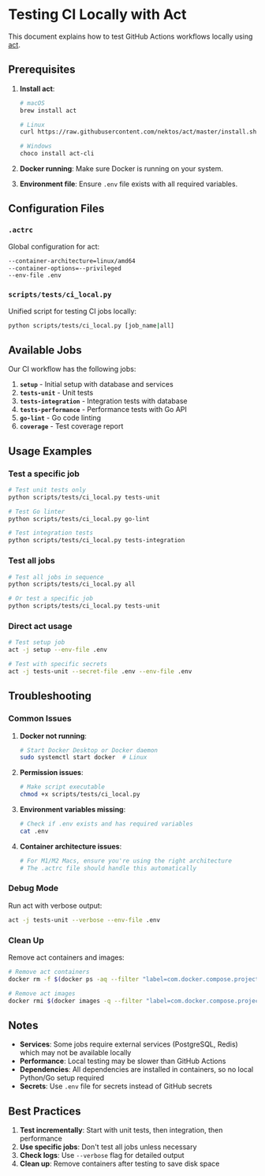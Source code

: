 # Testing CI Locally with Act

This document explains how to test GitHub Actions workflows locally using [act](https://github.com/nektos/act).

## Prerequisites

1. **Install act**:
   ```bash
   # macOS
   brew install act
   
   # Linux
   curl https://raw.githubusercontent.com/nektos/act/master/install.sh | sudo bash
   
   # Windows
   choco install act-cli
   ```

2. **Docker running**: Make sure Docker is running on your system.

3. **Environment file**: Ensure `.env` file exists with all required variables.

## Configuration Files

### `.actrc`
Global configuration for act:
```bash
--container-architecture=linux/amd64
--container-options=--privileged
--env-file .env
```

### `scripts/tests/ci_local.py`
Unified script for testing CI jobs locally:
```bash
python scripts/tests/ci_local.py [job_name|all]
```

## Available Jobs

Our CI workflow has the following jobs:

1. **`setup`** - Initial setup with database and services
2. **`tests-unit`** - Unit tests
3. **`tests-integration`** - Integration tests with database
4. **`tests-performance`** - Performance tests with Go API
5. **`go-lint`** - Go code linting
6. **`coverage`** - Test coverage report

## Usage Examples

### Test a specific job
```bash
# Test unit tests only
python scripts/tests/ci_local.py tests-unit

# Test Go linter
python scripts/tests/ci_local.py go-lint

# Test integration tests
python scripts/tests/ci_local.py tests-integration
```

### Test all jobs
```bash
# Test all jobs in sequence
python scripts/tests/ci_local.py all

# Or test a specific job
python scripts/tests/ci_local.py tests-unit
```

### Direct act usage
```bash
# Test setup job
act -j setup --env-file .env

# Test with specific secrets
act -j tests-unit --secret-file .env --env-file .env
```

## Troubleshooting

### Common Issues

1. **Docker not running**:
   ```bash
   # Start Docker Desktop or Docker daemon
   sudo systemctl start docker  # Linux
   ```

2. **Permission issues**:
   ```bash
   # Make script executable
   chmod +x scripts/tests/ci_local.py
   ```

3. **Environment variables missing**:
   ```bash
   # Check if .env exists and has required variables
   cat .env
   ```

4. **Container architecture issues**:
   ```bash
   # For M1/M2 Macs, ensure you're using the right architecture
   # The .actrc file should handle this automatically
   ```

### Debug Mode

Run act with verbose output:
```bash
act -j tests-unit --verbose --env-file .env
```

### Clean Up

Remove act containers and images:
```bash
# Remove act containers
docker rm -f $(docker ps -aq --filter "label=com.docker.compose.project=act")

# Remove act images
docker rmi $(docker images -q --filter "label=com.docker.compose.project=act")
```

## Notes

- **Services**: Some jobs require external services (PostgreSQL, Redis) which may not be available locally
- **Performance**: Local testing may be slower than GitHub Actions
- **Dependencies**: All dependencies are installed in containers, so no local Python/Go setup required
- **Secrets**: Use `.env` file for secrets instead of GitHub secrets

## Best Practices

1. **Test incrementally**: Start with unit tests, then integration, then performance
2. **Use specific jobs**: Don't test all jobs unless necessary
3. **Check logs**: Use `--verbose` flag for detailed output
4. **Clean up**: Remove containers after testing to save disk space
